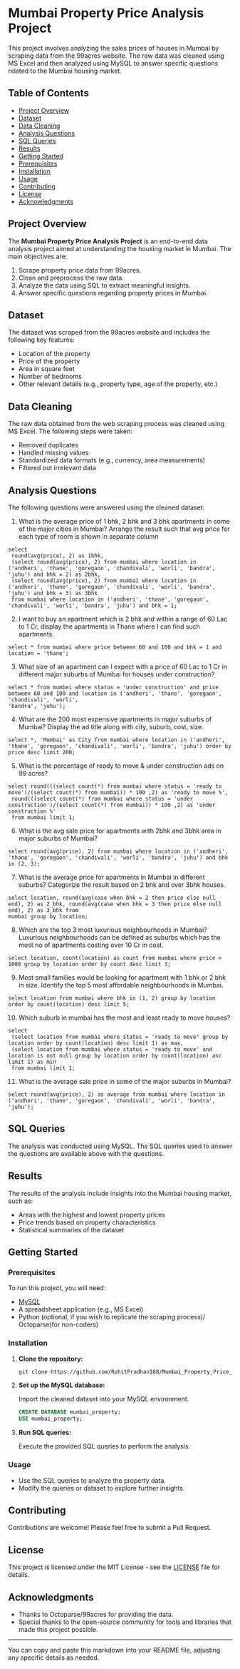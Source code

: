 

# Mumbai Property Price Analysis Project

This project involves analyzing the sales prices of houses in Mumbai by scraping data from the 99acres website. The raw data was cleaned using MS Excel and then analyzed using MySQL to answer specific questions related to the Mumbai housing market.

## Table of Contents

- [Project Overview](#project-overview)
- [Dataset](#dataset)
- [Data Cleaning](#data-cleaning)
- [Analysis Questions](#analysis-questions)
- [SQL Queries](#sql-queries)
- [Results](#results)
- [Getting Started](#getting-started)
- [Prerequisites](#prerequisites)
- [Installation](#installation)
- [Usage](#usage)
- [Contributing](#contributing)
- [License](#license)
- [Acknowledgments](#acknowledgments)

## Project Overview

The **Mumbai Property Price Analysis Project** is an end-to-end data analysis project aimed at understanding the housing market in Mumbai. The main objectives are:

1. Scrape property price data from 99acres.
2. Clean and preprocess the raw data.
3. Analyze the data using SQL to extract meaningful insights.
4. Answer specific questions regarding property prices in Mumbai.

## Dataset

The dataset was scraped from the 99acres website and includes the following key features:

- Location of the property
- Price of the property
- Area in square feet
- Number of bedrooms
- Other relevant details (e.g., property type, age of the property, etc.)

## Data Cleaning

The raw data obtained from the web scraping process was cleaned using MS Excel. The following steps were taken:

- Removed duplicates
- Handled missing values
- Standardized data formats (e.g., currency, area measurements)
- Filtered out irrelevant data

## Analysis Questions

The following questions were answered using the cleaned dataset:

1. What is the average price of 1 bhk, 2 bhk and 3 bhk apartments in some of the major cities in Mumbai? Arrange the result such that avg price for each type of 
room is shown in separate column
```
select 
 round(avg(price), 2) as 1bhk, 
 (select round(avg(price), 2) from mumbai where location in ('andheri', 'thane', 'goregaon', 'chandivali', 'worli', 'bandra', 'juhu') and bhk = 2) as 2bhk, 
 (select round(avg(price), 2) from mumbai where location in ('andheri', 'thane', 'goregaon', 'chandivali', 'worli', 'bandra', 'juhu') and bhk = 3) as 3bhk 
 from mumbai where location in ('andheri', 'thane', 'goregaon', 'chandivali', 'worli', 'bandra', 'juhu') and bhk = 1;
```
2. I want to buy an apartment which is 2 bhk and within a range of 60 Lac to 1 Cr, display the apartments in Thane where I can find such apartments.
```
select * from mumbai where price between 60 and 100 and bhk = 1 and location = 'thane';
```
3. What size of an apartment can I expect with a price of 60 Lac to 1 Cr in different major suburbs of Mumbai for houses under construction?
```
select * from mumbai where status = 'under construction' and price between 60 and 100 and location in ('andheri', 'thane', 'goregaon', 'chandivali', 'worli', 
'bandra', 'juhu');
```
4. What are the 200 most expensive apartments in major suburbs of Mumbai? Display the ad title along with city, suburb, cost, size.
```
select *, 'Mumbai' as City from mumbai where location in ('andheri', 'thane', 'goregaon', 'chandivali', 'worli', 'bandra', 'juhu') order by price desc limit 200;
```
5. What is the percentage of ready to move & under construction ads on 99 acres?
```
select round(((select count(*) from mumbai where status = 'ready to move')/(select count(*) from mumbai)) * 100 ,2) as 'ready to move %', 
 round(((select count(*) from mumbai where status = 'under construction')/(select count(*) from mumbai)) * 100 ,2) as 'under construction %' 
 from mumbai limit 1;
```
6. What is the avg sale price for apartments with 2bhk and 3bhk area in major suburbs of Mumbai?
```
select round(avg(price), 2) from mumbai where location in ('andheri', 'thane', 'goregaon', 'chandivali', 'worli', 'bandra', 'juhu') and bhk in (2, 3);
```
7. What is the average price for apartments in Mumbai in different suburbs? Categorize the result based on 2 bhk and over 3bhk houses.
```
select location, round(avg(case when bhk = 2 then price else null end), 2) as 2_bhk, round(avg(case when bhk = 3 then price else null end), 2) as 3_bhk from 
mumbai group by location;
```
8. Which are the top 3 most luxurious neighbourhoods in Mumbai? Luxurious neighbourhoods can be defined as suburbs which has the most no of apartments 
costing over 10 Cr in cost.
```
select location, count(location) as count from mumbai where price > 1000 group by location order by count desc limit 3;
```
9. Most small families would be looking for apartment with 1 bhk or 2 bhk in size. Identify the top 5 most affordable neighbourhoods in Mumbai.
```
select location from mumbai where bhk in (1, 2) group by location order by count(location) desc limit 5;
```
10. Which suburb in mumbai has the most and least ready to move houses?
```
select 
 (select location from mumbai where status = 'ready to move' group by location order by count(location) desc limit 1) as max, 
 (select location from mumbai where status = 'ready to move' and location is not null group by location order by count(location) asc limit 1) as min 
 from mumbai limit 1;
```
11. What is the average sale price in some of the major suburbs in Mumbai?
```
select round(avg(price), 2) as average from mumbai where location in ('andheri', 'thane', 'goregaon', 'chandivali', 'worli', 'bandra', 'juhu');
```

## SQL Queries

The analysis was conducted using MySQL. The SQL queries used to answer the questions are available above with the questions.

## Results

The results of the analysis include insights into the Mumbai housing market, such as:

- Areas with the highest and lowest property prices
- Price trends based on property characteristics
- Statistical summaries of the dataset

## Getting Started

### Prerequisites

To run this project, you will need:

- [MySQL](https://dev.mysql.com/downloads/mysql/)
- A spreadsheet application (e.g., MS Excel)
- Python (optional, if you wish to replicate the scraping process)/ Octoparse(for non-coders)

### Installation

1. **Clone the repository:**

   ```bash
   git clone https://github.com/RohitPradhan108/Mumbai_Property_Price_Analysis_Project.git
   ```

2. **Set up the MySQL database:**

   Import the cleaned dataset into your MySQL environment.

   ```sql
   CREATE DATABASE mumbai_property;
   USE mumbai_property;
   ```

3. **Run SQL queries:**

   Execute the provided SQL queries to perform the analysis.

### Usage

- Use the SQL queries to analyze the property data.
- Modify the queries or dataset to explore further insights.

## Contributing

Contributions are welcome! Please feel free to submit a Pull Request.

## License

This project is licensed under the MIT License - see the [LICENSE](LICENSE) file for details.

## Acknowledgments

- Thanks to Octoparse/99acres for providing the data.
- Special thanks to the open-source community for tools and libraries that made this project possible.

---

You can copy and paste this markdown into your README file, adjusting any specific details as needed.
